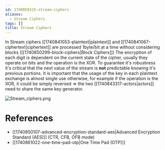```yaml
---
id: 1740850315-stream-ciphers
aliases:
  - Stream Ciphers
tags: []
title: Stream Ciphers
---
```


In Stream ciphers [[1740841053-plaintext|plaintext]] and [[1740841067-ciphertext|ciphertext]] are 
processed 1byte/bit at a time without considering blocks ([[1740850299-block-ciphers|Block Ciphers]])
The encryption of each digit is dependent on the current state of the cipher, 
usually they operate on bits and the operation is the XOR.
To guarantee it's robustness it's critical that the next value of the stream is **not** 
predictable knowing it's previous portions.
It is important that the usage of the key in each plaintext exchange is almost single use 
otherwise, for example if the operation is the XOR, it could be simply reversed => 
the two [[1740843317-actors|actors]] need to share the same key generator.

![Stream_ciphers.png](assets/imgs/Stream_ciphers.png)

# References
- [[1740850107-advanced-encryption-standard-aes|Advanced Encryption Standard (AES)]] (CTR, CFB, OFB mode)
- [[1740861022-one-time-pad-otp|One Time Pad (OTP)]]
